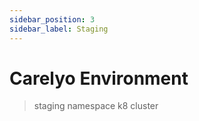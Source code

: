 ```yaml
---
sidebar_position: 3
sidebar_label: Staging
---
```

# Carelyo Environment

> staging namespace k8 cluster